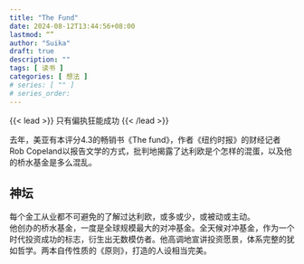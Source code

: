 ```yaml
---
title: "The Fund"
date: 2024-08-12T13:44:56+08:00
lastmod: “”
author: "Suika"
draft: true
description: ""
tags: [ 读书 ]
categories: [ 想法 ]
# series: [ "" ]
# series_order: 
---
```


{{< lead >}}
只有偏执狂能成功
{{< /lead >}}

去年，美亚有本评分4.3的畅销书《The fund》，作者《纽约时报》的财经记者Rob Copeland以报告文学的方式，批判地揭露了达利欧是个怎样的混蛋，以及他的桥水基金是多么混乱。  
## 神坛
每个金工从业都不可避免的了解过达利欧，或多或少，或被动或主动。  
他创办的桥水基金，一度是全球规模最大的对冲基金。全天候对冲基金，作为一个时代投资成功的标志，衍生出无数模仿者。他高调地宣讲投资愿景，体系完整的犹如哲学。两本自传性质的《原则》，打造的人设相当完美。